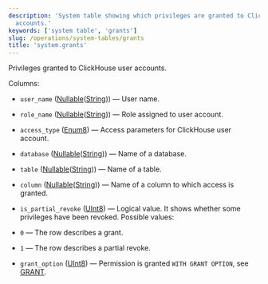 ```yaml
---
description: 'System table showing which privileges are granted to ClickHouse user
  accounts.'
keywords: ['system table', 'grants']
slug: /operations/system-tables/grants
title: 'system.grants'
---
```


Privileges granted to ClickHouse user accounts.

Columns:
- `user_name` ([Nullable](../../sql-reference/data-types/nullable.md)([String](../../sql-reference/data-types/string.md))) — User name.

- `role_name` ([Nullable](../../sql-reference/data-types/nullable.md)([String](../../sql-reference/data-types/string.md))) — Role assigned to user account.

- `access_type` ([Enum8](../../sql-reference/data-types/enum.md)) — Access parameters for ClickHouse user account.

- `database` ([Nullable](../../sql-reference/data-types/nullable.md)([String](../../sql-reference/data-types/string.md))) — Name of a database.

- `table` ([Nullable](../../sql-reference/data-types/nullable.md)([String](../../sql-reference/data-types/string.md))) — Name of a table.

- `column` ([Nullable](../../sql-reference/data-types/nullable.md)([String](../../sql-reference/data-types/string.md))) — Name of a column to which access is granted.

- `is_partial_revoke` ([UInt8](/sql-reference/data-types/int-uint#integer-ranges)) — Logical value. It shows whether some privileges have been revoked. Possible values:
- `0` — The row describes a grant.
- `1` — The row describes a partial revoke.

- `grant_option` ([UInt8](/sql-reference/data-types/int-uint#integer-ranges)) — Permission is granted `WITH GRANT OPTION`, see [GRANT](../../sql-reference/statements/grant.md#granting-privilege-syntax).
